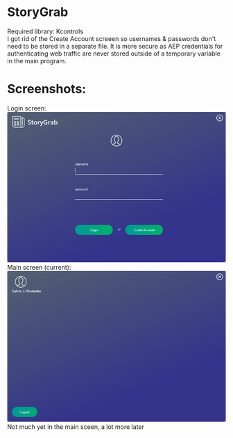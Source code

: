# StoryGrab
Required library: Kcontrols
<br /> I got rid of the Create Account screeen so usernames & passwords don't need to be stored in a separate file. It is more secure as AEP credentials for authenticating web traffic are never stored outside of a temporary variable in the main program.

# Screenshots: 
Login screen:
![alt text](screenshots/sglogin.PNG "Login screen")
Main screen (current):
![alt text](screenshots/sgmain.PNG "Main screen")
Not much yet in the main sceen, a lot more later
